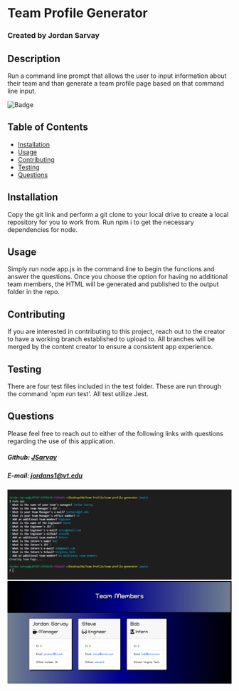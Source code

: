 # Team Profile Generator
### Created by Jordan Sarvay

## Description
Run a command line prompt that allows the user to input information about their team and than generate a team profile page based on that command line input.

![Badge](https://img.shields.io/static/v1?label=License&message=MIT&color=<brightgreen>)

## Table of Contents
* [Installation](#installation)
* [Usage](#usage)
* [Contributing](#contributing)
* [Testing](#testing)
* [Questions](#questions)
    
## Installation
<a name="installation"></a>
Copy the git link and perform a git clone to your local drive to create a local repository for you to work from. Run npm i to get the necessary dependencies for node.
    
## Usage
<a name="usage"></a>
Simply run node app.js in the command line to begin the functions and answer the questions. Once you choose the option for having no additional team members, the HTML will be generated and published to the output folder in the repo.
    
## Contributing
<a name="contributing"></a>
If you are interested in contributing to this project, reach out to the creator to have a working branch established to upload to. All branches will be merged by the content creator to ensure a consistent app experience.

## Testing
<a name="testing"></a>
There are four test files included in the test folder. These are run through the command 'npm run test'. All test utilize Jest.
    
## Questions
<a name="questions"></a>
Please feel free to reach out to either of the following links with questions regarding the use of this application.

##### Github: [JSarvay](http://github.com/JSarvay/)
##### E-mail: jordans1@vt.edu

![command](./Assets/command.png)
![landing](./Assets/landing.png)